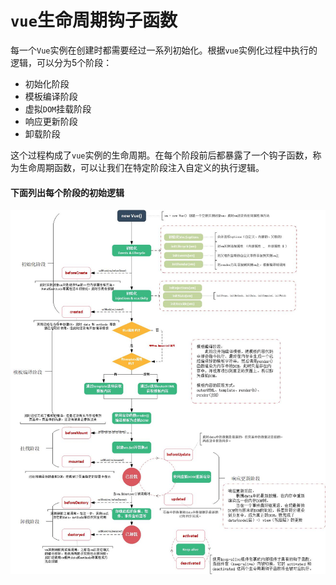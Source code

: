 # `vue`生命周期钩子函数

每一个`Vue`实例在创建时都需要经过一系列初始化。根据`vue`实例化过程中执行的逻辑，可以分为5个阶段：
- 初始化阶段
- 模板编译阶段
- 虚拟`DOM`挂载阶段
- 响应更新阶段
- 卸载阶段

这个过程构成了`vue`实例的生命周期。在每个阶段前后都暴露了一个钩子函数，称为生命周期函数，可以让我们在特定阶段注入自定义的执行逻辑。

#### 下面列出每个阶段的初始逻辑

![vue_leftcycle](./image/vue_leftcycle.jpg)

